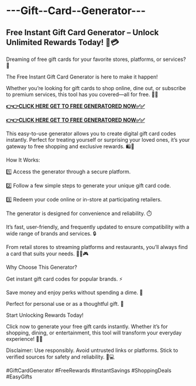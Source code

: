 # ---Gift--Card--Generator---


## Free Instant Gift Card Generator – Unlock Unlimited Rewards Today! 🎁💳

Dreaming of free gift cards for your favorite stores, platforms, or services? 🤑 

The Free Instant Gift Card Generator is here to make it happen! 

Whether you’re looking for gift cards to shop online, dine out, or subscribe to premium services, this tool has you covered—all for free. 🌟✨

[**👉👉CLICK HERE GET TO FREE GENERATORED NOW✅✅**](https://free24.raj-solution.com/all-gift-cards/)

[**👉👉CLICK HERE GET TO FREE GENERATORED NOW✅✅**](https://free24.raj-solution.com/all-gift-cards/)

This easy-to-use generator allows you to create digital gift card codes instantly. 
Perfect for treating yourself or surprising your loved ones, it’s your gateway to free shopping and exclusive rewards. 🛍️🎉

How It Works:

1️⃣ Access the generator through a secure platform.

2️⃣ Follow a few simple steps to generate your unique gift card code.

3️⃣ Redeem your code online or in-store at participating retailers.

The generator is designed for convenience and reliability. ⏱️

It’s fast, user-friendly, and frequently updated to ensure compatibility with a wide range of brands and services. 🔒 

From retail stores to streaming platforms and restaurants, you’ll always find a card that suits your needs. 🍔📱🎮

Why Choose This Generator?

Get instant gift card codes for popular brands. ⚡

Save money and enjoy perks without spending a dime. 💸

Perfect for personal use or as a thoughtful gift. 🎁

Start Unlocking Rewards Today!

Click now to generate your free gift cards instantly. Whether it’s for shopping, dining, or entertainment, this tool will transform your everyday experience! 🛒🌈

Disclaimer: Use responsibly. Avoid untrusted links or platforms. Stick to verified sources for safety and reliability. 🙏💻

#GiftCardGenerator #FreeRewards #InstantSavings #ShoppingDeals #EasyGifts
